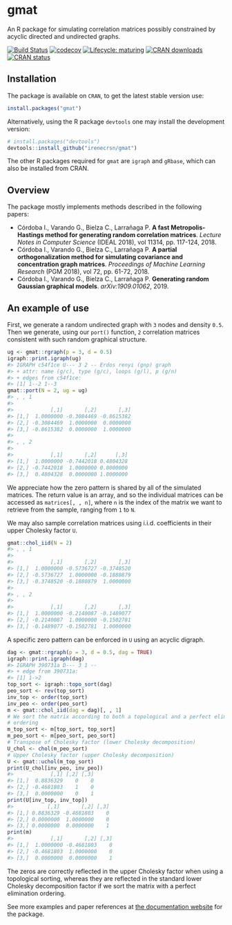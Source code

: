 <!-- README.md is generated from README.Rmd. Please edit that file -->

# gmat

An R package for simulating correlation matrices possibly constrained by
acyclic directed and undirected graphs.

[![Build
Status](https://travis-ci.com/irenecrsn/gmat.svg?branch=master)](https://travis-ci.com/irenecrsn/gmat)
[![codecov](https://codecov.io/gh/irenecrsn/gmat/branch/dev/graph/badge.svg)](https://codecov.io/gh/irenecrsn/gmat)
[![Lifecycle:
maturing](https://img.shields.io/badge/lifecycle-maturing-blue.svg)](https://www.tidyverse.org/lifecycle/#maturing)
[![CRAN
downloads](http://cranlogs.r-pkg.org/badges/grand-total/gmat)](https://CRAN.R-project.org/package=gmat)
[![CRAN
status](http://www.r-pkg.org/badges/version/gmat)](https://CRAN.R-project.org/package=gmat)

## Installation

The package is available on `CRAN`, to get the latest stable version
use:

``` r
install.packages("gmat")
```

Alternatively, using the R package `devtools` one may install the
development version:

``` r
# install.packages("devtools")
devtools::install_github("irenecrsn/gmat")
```

The other R packages required for `gmat` are `igraph` and `gRbase`,
which can also be installed from CRAN.

## Overview

The package mostly implements methods described in the following papers:

  - Córdoba I., Varando G., Bielza C., Larrañaga P. **A fast
    Metropolis-Hastings method for generating random correlation
    matrices**. *Lecture Notes in Computer Science* (IDEAL 2018), vol
    11314, pp. 117-124, 2018.
  - Córdoba I., Varando G., Bielza C., Larrañaga P. **A partial
    orthogonalization method for simulating covariance and concentration
    graph matrices**. *Proceedings of Machine Learning Research* (PGM
    2018), vol 72, pp. 61-72, 2018.
  - Córdoba I., Varando G., Bielza C., Larrañaga P. **Generating random
    Gaussian graphical models**. *arXiv:1909.01062*, 2019.

## An example of use

First, we generate a random undirected graph with `3` nodes and density
`0.5`. Then we generate, using our `port()` function, `2` correlation
matrices consistent with such random graphical structure.

``` r
ug <- gmat::rgraph(p = 3, d = 0.5)
igraph::print.igraph(ug)
#> IGRAPH c54f1ce U--- 3 2 -- Erdos renyi (gnp) graph
#> + attr: name (g/c), type (g/c), loops (g/l), p (g/n)
#> + edges from c54f1ce:
#> [1] 1--2 1--3
gmat::port(N = 2, ug = ug)
#> , , 1
#> 
#>            [,1]       [,2]       [,3]
#> [1,]  1.0000000 -0.3084469 -0.8615382
#> [2,] -0.3084469  1.0000000  0.0000000
#> [3,] -0.8615382  0.0000000  1.0000000
#> 
#> , , 2
#> 
#>            [,1]       [,2]      [,3]
#> [1,]  1.0000000 -0.7442018 0.4804328
#> [2,] -0.7442018  1.0000000 0.0000000
#> [3,]  0.4804328  0.0000000 1.0000000
```

We appreciate how the zero pattern is shared by all of the simulated
matrices. The return value is an array, and so the individual matrices
can be accessed as `matrices[, , n]`, where `n` is the index of the
matrix we want to retrieve from the sample, ranging from `1` to `N`.

We may also sample correlation matrices using i.i.d. coefficients in
their upper Cholesky factor `U`.

``` r
gmat::chol_iid(N = 2)
#> , , 1
#> 
#>            [,1]       [,2]       [,3]
#> [1,]  1.0000000 -0.5736727 -0.3748520
#> [2,] -0.5736727  1.0000000 -0.1880879
#> [3,] -0.3748520 -0.1880879  1.0000000
#> 
#> , , 2
#> 
#>            [,1]       [,2]       [,3]
#> [1,]  1.0000000 -0.2140087 -0.1489077
#> [2,] -0.2140087  1.0000000 -0.1502781
#> [3,] -0.1489077 -0.1502781  1.0000000
```

A specific zero pattern can be enforced in `U` using an acyclic digraph.

``` r
dag <- gmat::rgraph(p = 3, d = 0.5, dag = TRUE)
igraph::print.igraph(dag)
#> IGRAPH 390731a D--- 3 1 -- 
#> + edge from 390731a:
#> [1] 1->2
top_sort <- igraph::topo_sort(dag)
peo_sort <- rev(top_sort)
inv_top <- order(top_sort)
inv_peo <- order(peo_sort)
m <- gmat::chol_iid(dag = dag)[, , 1]
# We sort the matrix according to both a topological and a perfect elimination
# ordering
m_top_sort <- m[top_sort, top_sort]
m_peo_sort <- m[peo_sort, peo_sort]
# Transpose of Cholesky factor (lower Cholesky decomposition)
U_chol <- chol(m_peo_sort) 
# Upper Cholesky factor (upper Cholesky decomposition)
U <- gmat::uchol(m_top_sort)
print(U_chol[inv_peo, inv_peo])
#>            [,1] [,2] [,3]
#> [1,]  0.8836329    0    0
#> [2,] -0.4681803    1    0
#> [3,]  0.0000000    0    1
print(U[inv_top, inv_top])
#>           [,1]       [,2] [,3]
#> [1,] 0.8836329 -0.4681803    0
#> [2,] 0.0000000  1.0000000    0
#> [3,] 0.0000000  0.0000000    1
print(m)
#>            [,1]       [,2] [,3]
#> [1,]  1.0000000 -0.4681803    0
#> [2,] -0.4681803  1.0000000    0
#> [3,]  0.0000000  0.0000000    1
```

The zeros are correctly reflected in the upper Cholesky factor when
using a topological sorting, whereas they are reflected in the standard
lower Cholesky decomposition factor if we sort the matrix with a perfect
elimination ordering.

See more examples and paper references at [the documentation
website](https://irenecrsn.github.io/gmat/) for the package.
